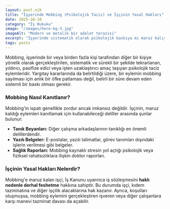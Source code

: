 ```yaml
---
layout: post.njk
title: "İşyerinde Mobbing (Psikolojik Taciz) ve İşçinin Yasal Hakları"
date: 2025-10-10
category: "İş Hukuku"
image: "/images/hero-bg-3.jpg"
imageAlt: "Modern ve metalik bir adalet terazisi"
excerpt: "İşyerinde sistematik olarak psikolojik baskıya mı maruz kalıyorsunuz? Mobbing'in ne olduğunu, nasıl kanıtlanacağını ve işçinin bu durumda hangi yasal haklara sahip olduğunu öğrenin."
tags: posts
---
```


Mobbing, işyerinde bir veya birden fazla kişi tarafından diğer bir kişiye yönelik olarak gerçekleştirilen, sistematik ve sürekli bir şekilde tekrarlanan, yıldırıcı, pasifize edici veya işten uzaklaştırıcı amaç taşıyan psikolojik taciz eylemleridir. Yargıtay kararlarında da belirtildiği üzere, bir eylemin mobbing sayılması için anlık bir öfke patlaması değil, belirli bir süre devam eden sistemli bir baskı olması gerekir.

### Mobbing Nasıl Kanıtlanır?

Mobbing'in ispatı genellikle zordur ancak imkansız değildir. İşçinin, maruz kaldığı eylemleri kanıtlamak için kullanabileceği deliller arasında şunlar bulunur:

* **Tanık Beyanları:** Diğer çalışma arkadaşlarının tanıklığı en önemli delillerdendir.
* **Yazılı Belgeler:** E-postalar, yazılı talimatlar, görev tanımları dışındaki işlerin verilmesi gibi belgeler.
* **Sağlık Raporları:** Mobbing kaynaklı stresin yol açtığı psikolojik veya fiziksel rahatsızlıklara ilişkin doktor raporları.

### İşçinin Yasal Hakları Nelerdir?

Mobbing'e maruz kalan işçi, İş Kanunu uyarınca iş sözleşmesini **haklı nedenle derhal feshetme** hakkına sahiptir. Bu durumda işçi, kıdem tazminatına ve diğer işçilik alacaklarına hak kazanır. Ayrıca, koşulları oluşmuşsa, mobbing eylemini gerçekleştiren işveren veya diğer çalışanlara karşı manevi tazminat davası da açabilir.